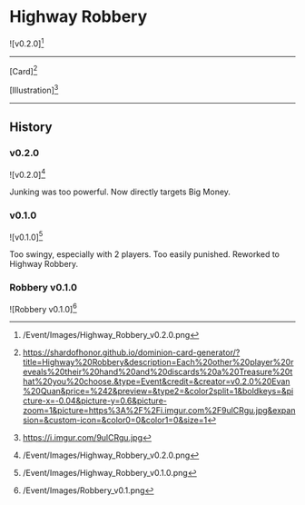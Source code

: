# Highway Robbery

![v0.2.0][^v0.2.0]

---

[Card][^Card]

[Illustration][^Illustration]

---

## History

### v0.2.0

![v0.2.0][^v0.2.0]

Junking was too powerful. Now directly targets Big Money.

### v0.1.0

![v0.1.0][^v0.1.0]

Too swingy, especially with 2 players.
Too easily punished.
Reworked to Highway Robbery.

### Robbery v0.1.0

![Robbery v0.1.0][^Robbery v0.1.0]

[^v0.1.0]: /Event/Images/Highway_Robbery_v0.1.0.png
[^v0.2.0]: /Event/Images/Highway_Robbery_v0.2.0.png
[^Robbery v0.1.0]: /Event/Images/Robbery_v0.1.png
[^Card]: https://shardofhonor.github.io/dominion-card-generator/?title=Highway%20Robbery&description=Each%20other%20player%20reveals%20their%20hand%20and%20discards%20a%20Treasure%20that%20you%20choose.&type=Event&credit=&creator=v0.2.0%20Evan%20Quan&price=%242&preview=&type2=&color2split=1&boldkeys=&picture-x=-0.04&picture-y=0.6&picture-zoom=1&picture=https%3A%2F%2Fi.imgur.com%2F9ulCRgu.jpg&expansion=&custom-icon=&color0=0&color1=0&size=1
[^Illustration]: https://i.imgur.com/9ulCRgu.jpg
